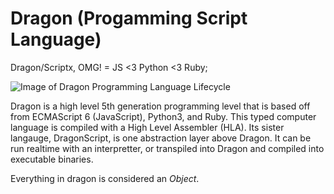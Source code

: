 # Dragon (Progamming Script Language)
Dragon/Scriptx, OMG! = JS &lt;3 Python &lt;3 Ruby;

![Image of Dragon Programming Language Lifecycle](https://github.com/dreamscale-io/Dragon/blob/master/Screen%20Shot%202019-12-20%20at%203.45.28%20PM.png?raw=true)

Dragon is a high level 5th generation programming level that is based off from ECMAScript 6 (JavaScript), Python3, and Ruby. This typed computer language is compiled with a High Level Assembler (HLA). Its sister langauge, DragonScript, is one abstraction layer above Dragon. It can be run realtime with an interpretter, or transpiled into Dragon and compiled into executable binaries.

Everything in dragon is considered an *Object*. 
